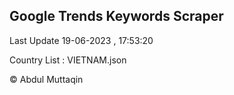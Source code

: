 

## Google Trends Keywords Scraper 
 
Last Update 19-06-2023 , 17:53:20

Country List :
VIETNAM.json



© Abdul Muttaqin 
